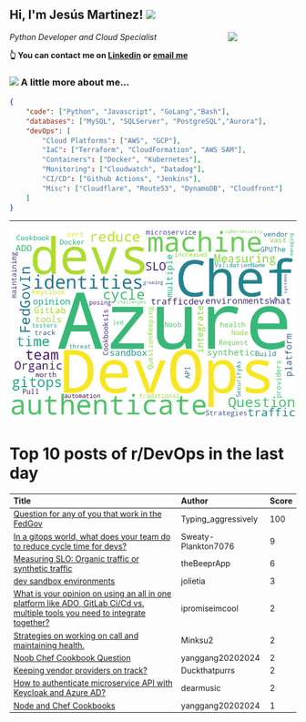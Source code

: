 <!--
**jmartinezl/jmartinezl** is a ✨ _special_ ✨ repository because its `README.md` (this file) appears on your GitHub profile.

Here are some ideas to get you started:

- 🔭 I’m currently working on ...
- 🌱 I’m currently learning ...
- 👯 I’m looking to collaborate on ...
- 🤔 I’m looking for help with ...
- 💬 Ask me about ...
- 📫 How to reach me: ...
- 😄 Pronouns: ...
- ⚡ Fun fact: ...
-->

<h2>Hi, I'm Jesús Martinez! <img src="https://media.giphy.com/media/WUlplcMpOCEmTGBtBW/giphy.gif" width="30"> </h2>
<img align='right' src="https://media.giphy.com/media/NytMLKyiaIh6VH9SPm/giphy.gif" width="120">
<p><em>Python Developer and Cloud Specialist
</em></p>

**👆 You can contact me on [Linkedin](https://www.linkedin.com/in/jes%C3%BAs-martinez-2b7b10104/) or [email me](mailto:jesus.mtz.lorenzo@gmail.com)**

### <img src="https://media.giphy.com/media/VgCDAzcKvsR6OM0uWg/giphy.gif" width="50"> A little more about me...  

```json
{
    "code": ["Python", "Javascript", "GoLang","Bash"],
    "databases": ["MySQL", "SQLServer", "PostgreSQL","Aurora"],
    "devOps": [
        "Cloud Platforms": ["AWS", "GCP"],
        "IaC": ["Terraform", "CloudFormation", "AWS SAM"],
        "Containers": ["Docker", "Kubernetes"],
        "Monitoring": ["Cloudwatch", "Datadog"],
        "CI/CD": ["Github Actions", "Jenkins"],
        "Misc": ["Cloudflare", "Route53", "DynamoDB", "Cloudfront"]
    ]
}
```
---

![Wordcloud](./cloud.png)

# Top 10 posts of r/DevOps in the last day

| Title | Author | Score |
|:---|:---|:---|
| [Question for any of you that work in the FedGov](https://www.reddit.com/r/devops/comments/10yw7sm/question_for_any_of_you_that_work_in_the_fedgov/) | Typing_aggressively | 100 |
| [In a gitops world, what does your team do to reduce cycle time for devs?](https://www.reddit.com/r/devops/comments/10zhh0v/in_a_gitops_world_what_does_your_team_do_to/) | Sweaty-Plankton7076 | 9 |
| [Measuring SLO: Organic traffic or synthetic traffic](https://www.reddit.com/r/devops/comments/10z7xku/measuring_slo_organic_traffic_or_synthetic_traffic/) | theBeeprApp | 6 |
| [dev sandbox environments](https://www.reddit.com/r/devops/comments/10z43lh/dev_sandbox_environments/) | jolietia | 3 |
| [What is your opinion on using an all in one platform like ADO, GitLab Ci/Cd vs. multiple tools you need to integrate together?](https://www.reddit.com/r/devops/comments/10z2aag/what_is_your_opinion_on_using_an_all_in_one/) | ipromiseimcool | 2 |
| [Strategies on working on call and maintaining health.](https://www.reddit.com/r/devops/comments/10zfr8l/strategies_on_working_on_call_and_maintaining/) | Minksu2 | 2 |
| [Noob Chef Cookbook Question](https://www.reddit.com/r/devops/comments/10z0spx/noob_chef_cookbook_question/) | yanggang20202024 | 2 |
| [Keeping vendor providers on track?](https://www.reddit.com/r/devops/comments/10yvuq9/keeping_vendor_providers_on_track/) | Duckthatpurrs | 2 |
| [How to authenticate microservice API with Keycloak and Azure AD?](https://www.reddit.com/r/devops/comments/10z91l6/how_to_authenticate_microservice_api_with/) | dearmusic | 2 |
| [Node and Chef Cookbooks](https://www.reddit.com/r/devops/comments/10z036c/node_and_chef_cookbooks/) | yanggang20202024 | 1 |
